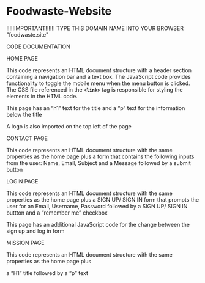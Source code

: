 # Foodwaste-Website

!!!!!IMPORTANT!!!!!! TYPE THIS DOMAIN NAME INTO YOUR BROWSER "foodwaste.site"

CODE DOCUMENTATION

HOME PAGE 

This code represents an HTML document structure with a header section containing a navigation bar and a text box. The JavaScript code provides functionality to toggle the mobile menu when the menu button is clicked. The CSS file referenced in the **`<link>`** tag is responsible for styling the elements in the HTML code.

This page has an “h1” text for the title and a “p” text for the information below the title 

A logo is also imported on the top left of the page

CONTACT PAGE

This code represents an HTML document structure with the same properties as the home page plus a form that contains the following inputs from the user: Name, Email, Subject and a Message followed by a submit button 

LOGIN PAGE

This code represents an HTML document structure with the same properties as the home page plus a SIGN UP/ SIGN IN form that prompts the user for an Email, Username, Password followed by a SIGN UP/ SIGN IN buttton and a “remember me” checkbox

This page has an additional JavaScript code for the change between the sign up and log in form

MISSION  PAGE

This code represents an HTML document structure with the same properties as the home page plus 

a “H1” title followed by a “p” text
